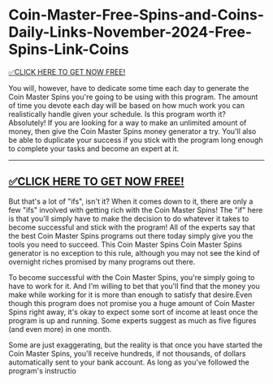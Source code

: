 # Coin-Master-Free-Spins-and-Coins-Daily-Links-November-2024-Free-Spins-Link-Coins


[✅CLICK HERE TO GET NOW FREE!](https://freeforyou.xyz/coinmaster/)

You will, however, have to dedicate some time each day to generate the Coin Master Spins you're going to be using with this program. The amount of time you devote each day will be based on how much work you can realistically handle given your schedule. Is this program worth it? Absolutely! If you are looking for a way to make an unlimited amount of money, then give the Coin Master Spins money generator a try. You'll also be able to duplicate your success if you stick with the program long enough to complete your tasks and become an expert at it.

--------------------------------------------

[✅CLICK HERE TO GET NOW FREE!](https://freeforyou.xyz/coinmaster/)
--------------------------------------------

But that's a lot of "ifs", isn't it? When it comes down to it, there are only a few "ifs" involved with getting rich with the Coin Master Spins! The "if" here is that you'll simply have to make the decision to do whatever it takes to become successful and stick with the program! All of the experts say that the best Coin Master Spins programs out there today simply give you the tools you need to succeed. This Coin Master Spins Coin Master Spins generator is no exception to this rule, although you may not see the kind of overnight riches promised by many programs out there.

To become successful with the Coin Master Spins, you're simply going to have to work for it. And I'm willing to bet that you'll find that the money you make while working for it is more than enough to satisfy that desire.Even though this program does not promise you a huge amount of Coin Master Spins right away, it's okay to expect some sort of income at least once the program is up and running. Some experts suggest as much as five figures (and even more) in one month.

Some are just exaggerating, but the reality is that once you have started the Coin Master Spins, you'll receive hundreds, if not thousands, of dollars automatically sent to your bank account. As long as you've followed the program's instructio
